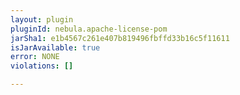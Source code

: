 ```yaml
---
layout: plugin
pluginId: nebula.apache-license-pom
jarSha1: e1b4567c261e407b819496fbffd33b16c5f11611
isJarAvailable: true
error: NONE
violations: []

---
```

